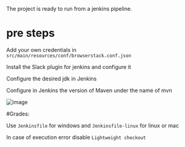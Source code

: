 The project is ready to run from a jenkins pipeline.

# pre steps

Add your own credentials in `src/main/resources/conf/browserstack.conf.json`

Install the Slack plugin for jenkins and configure it

Configure the desired jdk in Jenkins

Configure in Jenkins the version of Maven under the name of mvn

![image](https://user-images.githubusercontent.com/107224306/178849235-56efb5c6-93a2-4d9c-97f6-9085171425ed.png)

#Grades:

Use `Jenkinsfile` for windows and `Jenkinsfile-linux` for linux or mac

In case of execution error disable `Lightweight checkout`


